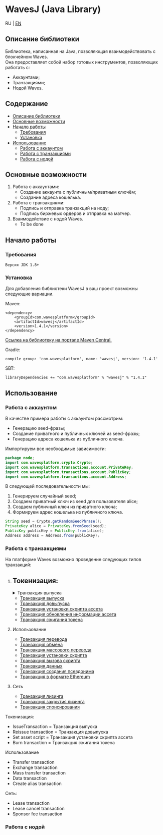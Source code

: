 # WavesJ (Java Library)

RU | [EN](GOOGLE.RU)

## Описание библиотеки ##
Библиотека, написанная на Java, позволяющая взаимодействовать с блокчейном Waves.<br>
Она предоставляет собой набор готовых инструментов, позволяющих работать c:
- Аккаунтами;
- Транзакциями;
- Нодой Waves.

## Содержание ##
  - [Описание библиотеки](#описание-библиотеки)
  - [Основные возможности](#основные-возможности)
  - [Начало работы](#начало-работы)
    - [Требования](#требования)
    - [Установка](#установка)
  - [Использование](#использование)
    - [Работа с аккаунтом](#работа-с-аккаунтом)
    - [Работа с транзакциями](#работа-с-транзакциями)
    - [Работа с нодой](#работа-с-нодой)

## Основные возможности ##
1. Работа с аккаунтами:
   - Создание аккаунта с публичным/приватным ключём;
   - Создание адреса кошелька.
2. Работа с транзакциями:
   - Подпись и отправка транзакций на ноду;
   - Подпись биржевых ордеров и отправка на матчер. 
3. Взаимодействие с нодой Waves.
   - To be done
   
## Начало работы ##
### Требования ###
```
Версия JDK 1.8+
```
###  Установка ###
Для добавления библиотеки WavesJ в ваш проект возможны следующие вариации.

Maven:
```
<dependency>
    <groupId>com.wavesplatform</groupId>
    <artifactId>wavesj</artifactId>
    <version>1.4.1</version>
</dependency>
```
[Ссылка на библиотеку на портале Maven Central.](https://search.maven.org/artifact/com.wavesplatform/wavesj)

Gradle:
```
compile group: 'com.wavesplatform', name: 'wavesj', version: '1.4.1'
```

SBT:
```
libraryDependencies += "com.wavesplatform" % "wavesj" % "1.4.1"
```
## Использование ##
### Работа с аккаунтом ###
В качестве примера работы с аккаунтом рассмотрим:
- Генерацию seed-фразы;
- Создание приватного и публичных ключей из seed-фразы;
- Генерацию адреса кошелька из публичного ключа. 

Импортируем все необходимые зависимости:
```Java
package node;
import com.wavesplatform.crypto.Crypto;
import com.wavesplatform.transactions.account.PrivateKey;
import com.wavesplatform.transactions.account.PublicKey;
import com.wavesplatform.transactions.account.Address;
```
В следующей последовательности мы:
1. Генерируем случайный seed;
2. Создаем приватный ключ из seed для пользователя alice;
3. Создаем публичный ключ из приватного ключа;
4. Формируем адрес кошелька из публичного ключа.
```Java
String seed = Crypto.getRandomSeedPhrase();
PrivateKey alice = PrivateKey.fromSeed(seed);
PublicKey publicKey = PublicKey.from(alice);
Address address = Address.from(publicKey);
```
### Работа с транзакциями ###
На платформе Waves возможно проведение следующих типов транзакций:
   1. Токенизация:
       - 
       <details>
       <summary>Транзакция выпуска</summary>
        ```Java
        String seed = Crypto.getRandomSeedPhrase();
        ```
       </details>
       
       - [Транзакция выпуска](https://docs.waves.tech/ru/blockchain/transaction-type/issue-transaction)
       - [Транзакция довыпуска](https://docs.waves.tech/ru/blockchain/transaction-type/reissue-transaction)
       - [Транзакция установки скрипта ассета](https://docs.waves.tech/ru/blockchain/transaction-type/set-asset-script-transaction)
       - [Транзакция обновления информации ассета](https://docs.waves.tech/ru/blockchain/transaction-type/update-asset-info-transaction)
       - [Транзакция сжигания токена](https://docs.waves.tech/ru/blockchain/transaction-type/burn-transaction)
   2. Использование
       - [Транзакция перевода](https://docs.waves.tech/ru/blockchain/transaction-type/transfer-transaction)
       - [Транзакция обмена](https://docs.waves.tech/ru/blockchain/transaction-type/exchange-transaction)
       - [Транзакция массового перевода](https://docs.waves.tech/ru/blockchain/transaction-type/mass-transfer-transaction)
       - [Транзакция установки скрипта](https://docs.waves.tech/ru/blockchain/transaction-type/set-script-transaction)
       - [Транзакция вызова скрипта](https://docs.waves.tech/ru/blockchain/transaction-type/invoke-script-transaction)
       - [Транзакция данных](https://docs.waves.tech/ru/blockchain/transaction-type/data-transaction)
       - [Транзакция создания псевдонима](https://docs.waves.tech/ru/blockchain/transaction-type/create-alias-transaction)
       - [Транзакция в формате Ethereum](https://docs.waves.tech/ru/blockchain/transaction-type/ethereum-transaction)
   3. Сеть
       - [Транзакция лизинга](https://docs.waves.tech/ru/blockchain/transaction-type/lease-transaction)
       - [Транзакция закрытия лизинга](https://docs.waves.tech/ru/blockchain/transaction-type/lease-cancel-transaction)
       - [Транзакция спонсирования](https://docs.waves.tech/ru/blockchain/transaction-type/sponsor-fee-transaction)
     
Токенизация:    
- IssueTransaction = Транзакция выпуска
- Reissue transaction = Транзакция довыпуска
- Set asset script = Транзакция установки скрипта ассета
- Burn transaction = Транзакция сжигания токена

Использование
- Transfer transaction   
- Exchange transaction
- Mass transfer transaction
- Data transaction
- Create alias transaction

Сеть:
- Lease transaction
- Lease cancel transaction
- Sponsor fee transaction

### Работа с нодой ###
